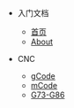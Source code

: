 - 入门文档
  - [首页](README.md)
  - [About](About.md)

- CNC
  - [gCode](gCode.md)
  - [mCode](mCode.md)
  - [G73-G86](G73andG81toG86.md)